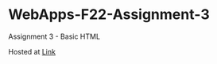 # WebApps-F22-Assignment-3
Assignment 3 - Basic HTML

Hosted at [Link](https://44-563-web-apps-f22.github.io/44563-webapps-assignment-3-ashok-gitrepos/)
